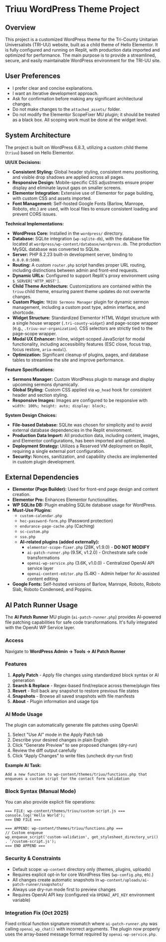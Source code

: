 # Triuu WordPress Theme Project

## Overview
This project is a customized WordPress theme for the Tri-County Unitarian Universalists (TRI-UU) website, built as a child theme of Hello Elementor. It is fully configured and running on Replit, with production data imported and optimized for performance. The main purpose is to provide a streamlined, secure, and easily maintainable WordPress environment for the TRI-UU site.

## User Preferences
- I prefer clear and concise explanations.
- I want an iterative development approach.
- Ask for confirmation before making any significant architectural changes.
- Do not make changes to the `attached_assets/` folder.
- Do not modify the Elementor ScopeFixer MU plugin; it should be treated as a black box. All scoping work must be done at the widget level.

## System Architecture
The project is built on WordPress 6.8.3, utilizing a custom child theme (`triuu`) based on Hello Elementor.

**UI/UX Decisions:**
- **Consistent Styling:** Global header styling, consistent menu positioning, and visible drop shadows are applied across all pages.
- **Responsive Design:** Mobile-specific CSS adjustments ensure proper display and eliminate layout gaps on smaller screens.
- **Elementor Integration:** Extensive use of Elementor for page building, with custom CSS and assets imported.
- **Font Management:** Self-hosted Google Fonts (Barlow, Manrope, Roboto, etc.) are used, with local files to ensure consistent loading and prevent CORS issues.

**Technical Implementations:**
- **WordPress Core:** Installed in the `wordpress/` directory.
- **Database:** SQLite integration (`wp-sqlite-db`), with the database file located at `wordpress/wp-content/database/wordpress.db`. The production MySQL database was converted to SQLite.
- **Server:** PHP 8.2.23 built-in development server, binding to `0.0.0.0:5000`.
- **Routing:** A custom `router.php` script handles proper URL routing, including distinctions between admin and front-end requests.
- **Dynamic URLs:** Configured to support Replit's proxy environment using `$_SERVER['HTTP_HOST']`.
- **Child Theme Architecture:** Customizations are contained within the `triuu` child theme, ensuring parent theme updates do not overwrite changes.
- **Custom Plugin:** `TRIUU Sermons Manager` plugin for dynamic sermon management, including a custom post type, admin interface, and shortcode.
- **Widget Structure:** Standardized Elementor HTML Widget structure with a single house wrapper (`.tri-county-widget`) and page-scope wrapper (e.g., `.triuu-our-organization`). CSS selectors are strictly tied to the page-scope wrapper.
- **Modal UX Enhancer:** Inline, widget-scoped JavaScript for modal functionality, including accessibility features (ESC close, focus trap, focus restore, `aria-modal`).
- **Optimization:** Significant cleanup of plugins, pages, and database tables to streamline the site and improve performance.

**Feature Specifications:**
- **Sermons Manager:** Custom WordPress plugin to manage and display upcoming sermons dynamically.
- **Global Styling:** Custom CSS applied via `wp_head` hook for consistent header and section styling.
- **Responsive Images:** Images are configured to be responsive with `width: 100%; height: auto; display: block;`.

**System Design Choices:**
- **File-based Database:** SQLite was chosen for simplicity and to avoid external database dependencies in the Replit environment.
- **Production Data Import:** All production data, including content, images, and Elementor configurations, has been imported and optimized.
- **Deployment Strategy:** Utilizes a Reserved VM deployment on Replit, requiring a single external port configuration.
- **Security:** Nonces, sanitization, and capability checks are implemented in custom plugin development.

## External Dependencies
- **Elementor (Page Builder):** Used for front-end page design and content creation.
- **Elementor Pro:** Enhances Elementor functionalities.
- **WP SQLite DB:** Plugin enabling SQLite database usage for WordPress.
- **Must-Use Plugins:**
    - `custom-calendar.php`
    - `hec-password-form.php` (Password protection)
    - `endurance-page-cache.php` (Caching)
    - `sc-custom.php`
    - `sso.php`
    - **AI-related plugins (added externally):**
        - `elementor-scope-fixer.php` (28K, v1.9.0) - **DO NOT MODIFY**
        - `ai-patch-runner.php` (9.5K, v1.2.0) - Orchestrate safe code transformations
        - `openai-wp-service.php` (3.6K, v1.0.0) - Centralized OpenAI API service layer
        - `openai-content-editor.php` (5.4K) - Admin helper for AI-assisted content editing
- **Google Fonts:** Self-hosted versions of Barlow, Manrope, Roboto, Roboto Slab, Roboto Condensed, and Poppins.

## AI Patch Runner Usage

The **AI Patch Runner** MU plugin (`ai-patch-runner.php`) provides AI-powered file patching capabilities for safe code transformations. It's fully integrated with the OpenAI WP Service layer.

### Access
Navigate to **WordPress Admin → Tools → AI Patch Runner**

### Features
1. **Apply Patch** - Apply file changes using standardized block syntax or AI generation
2. **Search & Replace** - Regex-based find/replace across theme/plugin files
3. **Revert** - Roll back any snapshot to restore previous file states
4. **Snapshots** - Browse all saved snapshots with file manifests
5. **About** - Plugin information and usage tips

### AI Mode Usage
The plugin can automatically generate file patches using OpenAI:
1. Select "Use AI" mode in the Apply Patch tab
2. Describe your desired changes in plain English
3. Click "Generate Preview" to see proposed changes (dry-run)
4. Review the diff output carefully
5. Click "Apply Changes" to write files (uncheck dry-run first)

**Example AI Task:**
```
Add a new function to wp-content/themes/triuu/functions.php that 
enqueues a custom script for the contact form validation
```

### Block Syntax (Manual Mode)
You can also provide explicit file operations:
```
=== FILE: wp-content/themes/triuu/custom-script.js ===
console.log('Hello World');
=== END FILE ===

=== APPEND: wp-content/themes/triuu/functions.php ===
// Custom enqueue
wp_enqueue_script('custom-validation', get_stylesheet_directory_uri() . '/custom-script.js');
=== END APPEND ===
```

### Security & Constraints
- Default scope: `wp-content` directory only (themes, plugins, uploads)
- Requires explicit opt-in for core WordPress files (`wp-config.php`, etc.)
- All changes create automatic snapshots in `wp-content/uploads/ai-patch-runner/snapshots/`
- Always use dry-run mode first to preview changes
- Requires OpenAI API key (configured via `OPENAI_API_KEY` environment variable)

### Integration Fix (Oct 2025)
Fixed critical function signature mismatch where `ai-patch-runner.php` was calling `openai_wp_chat()` with incorrect arguments. The plugin now properly uses the array-based message format required by `openai-wp-service.php`.